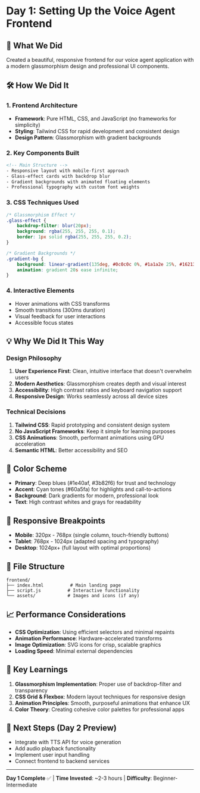 # Day 1: Setting Up the Voice Agent Frontend

## 🎯 **What We Did**
Created a beautiful, responsive frontend for our voice agent application with a modern glassmorphism design and professional UI components.

## 🛠️ **How We Did It**

### 1. **Frontend Architecture**
- **Framework**: Pure HTML, CSS, and JavaScript (no frameworks for simplicity)
- **Styling**: Tailwind CSS for rapid development and consistent design
- **Design Pattern**: Glassmorphism with gradient backgrounds

### 2. **Key Components Built**
```html
<!-- Main Structure -->
- Responsive layout with mobile-first approach
- Glass-effect cards with backdrop blur
- Gradient backgrounds with animated floating elements
- Professional typography with custom font weights
```

### 3. **CSS Techniques Used**
```css
/* Glassmorphism Effect */
.glass-effect {
    backdrop-filter: blur(20px);
    background: rgba(255, 255, 255, 0.1);
    border: 1px solid rgba(255, 255, 255, 0.2);
}

/* Gradient Backgrounds */
.gradient-bg {
    background: linear-gradient(135deg, #0c0c0c 0%, #1a1a2e 25%, #16213e 50%);
    animation: gradient 20s ease infinite;
}
```

### 4. **Interactive Elements**
- Hover animations with CSS transforms
- Smooth transitions (300ms duration)
- Visual feedback for user interactions
- Accessible focus states

## 💡 **Why We Did It This Way**

### **Design Philosophy**
1. **User Experience First**: Clean, intuitive interface that doesn't overwhelm users
2. **Modern Aesthetics**: Glassmorphism creates depth and visual interest
3. **Accessibility**: High contrast ratios and keyboard navigation support
4. **Responsive Design**: Works seamlessly across all device sizes

### **Technical Decisions**
1. **Tailwind CSS**: Rapid prototyping and consistent design system
2. **No JavaScript Frameworks**: Keep it simple for learning purposes
3. **CSS Animations**: Smooth, performant animations using GPU acceleration
4. **Semantic HTML**: Better accessibility and SEO

## 🎨 **Color Scheme**
- **Primary**: Deep blues (#1e40af, #3b82f6) for trust and technology
- **Accent**: Cyan tones (#60a5fa) for highlights and call-to-actions
- **Background**: Dark gradients for modern, professional look
- **Text**: High contrast whites and grays for readability

## 📱 **Responsive Breakpoints**
- **Mobile**: 320px - 768px (single column, touch-friendly buttons)
- **Tablet**: 768px - 1024px (adapted spacing and typography)
- **Desktop**: 1024px+ (full layout with optimal proportions)

## 🔧 **File Structure**
```
frontend/
├── index.html          # Main landing page
├── script.js          # Interactive functionality
└── assets/            # Images and icons (if any)
```

## 📈 **Performance Considerations**
- **CSS Optimization**: Using efficient selectors and minimal repaints
- **Animation Performance**: Hardware-accelerated transforms
- **Image Optimization**: SVG icons for crisp, scalable graphics
- **Loading Speed**: Minimal external dependencies

## 🎯 **Key Learnings**
1. **Glassmorphism Implementation**: Proper use of backdrop-filter and transparency
2. **CSS Grid & Flexbox**: Modern layout techniques for responsive design
3. **Animation Principles**: Smooth, purposeful animations that enhance UX
4. **Color Theory**: Creating cohesive color palettes for professional apps

## 🚀 **Next Steps** (Day 2 Preview)
- Integrate with TTS API for voice generation
- Add audio playback functionality
- Implement user input handling
- Connect frontend to backend services

---

**Day 1 Complete** ✅ | **Time Invested**: ~2-3 hours | **Difficulty**: Beginner-Intermediate
